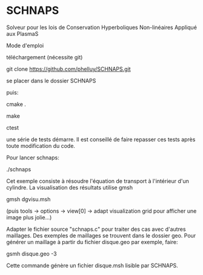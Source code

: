 SCHNAPS
=======

Solveur pour les lois de Conservation Hyperboliques Non-linéaires Appliqué aux PlasmaS

Mode d'emploi

téléchargement (nécessite git)

git clone https://github.com/phelluy/SCHNAPS.git

se placer dans le dossier SCHNAPS

puis:

cmake .

make

ctest

une série de tests démarre. Il est conseillé de faire repasser ces
tests après toute modification du code.

Pour lancer schnaps:

./schnaps

Cet exemple consiste à résoudre l'équation de transport à
l'intérieur d'un cylindre. La visualisation  des résultats
utilise gmsh

gmsh dgvisu.msh

(puis tools -> options -> view[0] -> adapt visualization grid pour
afficher une image plus jolie...)

Adapter le fichier source "schnaps.c"
pour traiter des cas avec d'autres maillages. Des exemples de
maillages se trouvent dans le dossier geo.
Pour générer un maillage à partir du fichier disque.geo par exemple,
faire:

gsmh disque.geo -3

Cette commande génère un fichier disque.msh lisible par SCHNAPS.



